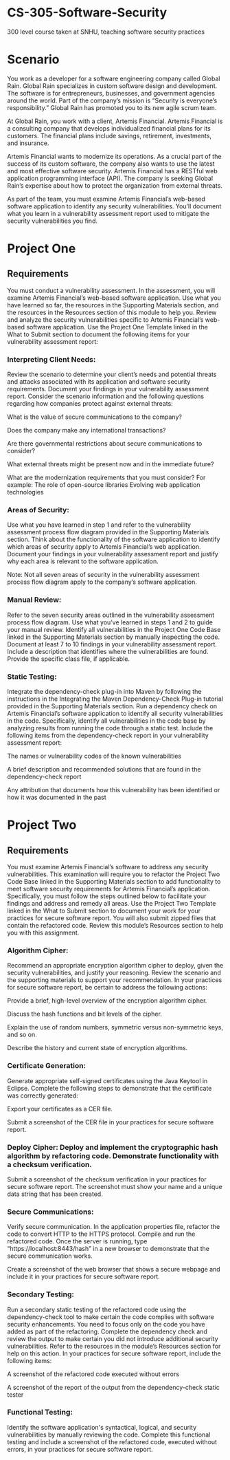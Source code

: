# CS-305-Software-Security
300 level course taken at SNHU, teaching software security practices

# Scenario
You work as a developer for a software engineering company called Global Rain. Global Rain specializes in custom software design and development. The software is for entrepreneurs, businesses, and government agencies around the world. Part of the company’s mission is “Security is everyone’s responsibility.” Global Rain has promoted you to its new agile scrum team.

At Global Rain, you work with a client, Artemis Financial. Artemis Financial is a consulting company that develops individualized financial plans for its customers. The financial plans include savings, retirement, investments, and insurance.

Artemis Financial wants to modernize its operations. As a crucial part of the success of its custom software, the company also wants to use the latest and most effective software security. Artemis Financial has a RESTful web application programming interface (API). The company is seeking Global Rain’s expertise about how to protect the organization from external threats.

As part of the team, you must examine Artemis Financial’s web-based software application to identify any security vulnerabilities. You’ll document what you learn in a vulnerability assessment report used to mitigate the security vulnerabilities you find.

# Project One

## Requirements
You must conduct a vulnerability assessment. In the assessment, you will examine Artemis Financial’s web-based software application. Use what you have learned so far, the resources in the Supporting Materials section, and the resources in the Resources section of this module to help you. Review and analyze the security vulnerabilities specific to Artemis Financial’s web-based software application. Use the Project One Template linked in the What to Submit section to document the following items for your vulnerability assessment report:

### Interpreting Client Needs: 
Review the scenario to determine your client’s needs and potential threats and attacks associated with its application and software security requirements. Document your findings in your vulnerability assessment report. Consider the scenario information and the following questions regarding how companies protect against external threats:

What is the value of secure communications to the company?

Does the company make any international transactions?

Are there governmental restrictions about secure communications to consider?

What external threats might be present now and in the immediate future?

What are the modernization requirements that you must consider? For example:
The role of open-source libraries
Evolving web application technologies

### Areas of Security: 
Use what you have learned in step 1 and refer to the vulnerability assessment process flow diagram provided in the Supporting Materials section. Think about the functionality of the software application to identify which areas of security apply to Artemis Financial’s web application. Document your findings in your vulnerability assessment report and justify why each area is relevant to the software application.

Note: Not all seven areas of security in the vulnerability assessment process flow diagram apply to the company’s software application.

### Manual Review: 
Refer to the seven security areas outlined in the vulnerability assessment process flow diagram. Use what you’ve learned in steps 1 and 2 to guide your manual review. Identify all vulnerabilities in the Project One Code Base linked in the Supporting Materials section by manually inspecting the code. Document at least 7 to 10 findings in your vulnerability assessment report. Include a description that identifies where the vulnerabilities are found. Provide the specific class file, if applicable.

### Static Testing:
Integrate the dependency-check plug-in into Maven by following the instructions in the Integrating the Maven Dependency-Check Plug-in tutorial provided in the Supporting Materials section. Run a dependency check on Artemis Financial’s software application to identify all security vulnerabilities in the code. Specifically, identify all vulnerabilities in the code base by analyzing results from running the code through a static test. Include the following items from the dependency-check report in your vulnerability assessment report:

The names or vulnerability codes of the known vulnerabilities

A brief description and recommended solutions that are found in the dependency-check report

Any attribution that documents how this vulnerability has been identified or how it was documented in the past

# Project Two
## Requirements
You must examine Artemis Financial’s software to address any security vulnerabilities. This examination will require you to refactor the Project Two Code Base linked in the Supporting Materials section to add functionality to meet software security requirements for Artemis Financial’s application. Specifically, you must follow the steps outlined below to facilitate your findings and address and remedy all areas. Use the Project Two Template linked in the What to Submit section to document your work for your practices for secure software report. You will also submit zipped files that contain the refactored code. Review this module’s Resources section to help you with this assignment. 

### Algorithm Cipher: 
Recommend an appropriate encryption algorithm cipher to deploy, given the security vulnerabilities, and justify your reasoning. Review the scenario and the supporting materials to support your recommendation. In your practices for secure software report, be certain to address the following actions:

Provide a brief, high-level overview of the encryption algorithm cipher.

Discuss the hash functions and bit levels of the cipher.

Explain the use of random numbers, symmetric versus non-symmetric keys, and so on.

Describe the history and current state of encryption algorithms.

### Certificate Generation: 
Generate appropriate self-signed certificates using the Java Keytool in Eclipse.
Complete the following steps to demonstrate that the certificate was correctly generated:

Export your certificates as a CER file.

Submit a screenshot of the CER file in your practices for secure software report.

### Deploy Cipher: Deploy and implement the cryptographic hash algorithm by refactoring code. Demonstrate functionality with a checksum verification.

Submit a screenshot of the checksum verification in your practices for secure software report. The screenshot must show your name and a unique data string that has been created.

### Secure Communications: 
Verify secure communication. In the application properties file, refactor the code to convert HTTP to the HTTPS protocol. Compile and run the refactored code. Once the server is running, type “https://localhost:8443/hash” in a new browser to demonstrate that the secure communication works.

Create a screenshot of the web browser that shows a secure webpage and include it in your practices for secure software report.

### Secondary Testing: 
Run a secondary static testing of the refactored code using the dependency-check tool to make certain the code complies with software security enhancements. You need to focus only on the code you have added as part of the refactoring. Complete the dependency check and review the output to make certain you did not introduce additional security vulnerabilities. Refer to the resources in the module’s Resources section for help on this action. In your practices for secure software report, include the following items:

A screenshot of the refactored code executed without errors

A screenshot of the report of the output from the dependency-check static tester

### Functional Testing:
Identify the software application's syntactical, logical, and security vulnerabilities by manually reviewing the code.
Complete this functional testing and include a screenshot of the refactored code, executed without errors, in your practices for secure software report.
